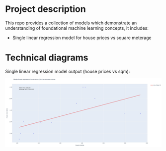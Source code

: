 # Project description

This repo provides a collection of models which demonstrate an understanding of foundational machine learning concepts, it includes:
- Single linear regression model for house prices vs square meterage

# Technical diagrams

Single linear regression model output (house prices vs sqm):

![alt text](https://github.com/dventura11997/found_ml_projects/blob/main/diagrams/slr_house_prices_sqm.jpg?raw=true)